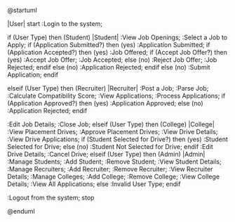 @startuml

|User|
start
:Login to the system;

if (User Type) then (Student)
  |Student|
  :View Job Openings;
  :Select a Job to Apply;
  if (Application Submitted?) then (yes)
    :Application Submitted;
    if (Application Accepted?) then (yes)
      :Job Offered;
      if (Accept Job Offer?) then (yes)
        :Accept Job Offer;
        :Job Accepted;
      else (no)
        :Reject Job Offer;
        :Job Rejected;
      endif
    else (no)
      :Application Rejected;
    endif
  else (no)
    :Submit Application;
  endif
 
elseif (User Type) then (Recruiter)
  |Recruiter|
  :Post a Job;
  :Parse Job;
  :Calculate Compatibility Score;
  :View Applications;
  :Process Applications;
  if (Application Approved?) then (yes)
    :Application Approved;
  else (no)
    :Application Rejected;
  endif
  
  :Edit Job Details;
  :Close Job;
elseif (User Type) then (College)
  |College|
  :View Placement Drives;
  :Approve Placement Drives;
  :View Drive Details;
  :View Drive Applications;
  if (Student Selected for Drive?) then (yes)
    :Student Selected for Drive;
  else (no)
    :Student Not Selected for Drive;
  endif
  :Edit Drive Details;
  :Cancel Drive;
elseif (User Type) then (Admin)
  |Admin|
  :Manage Students;
  :Add Student;
  :Remove Student;
  :View Student Details;
  :Manage Recruiters;
  :Add Recruiter;
  :Remove Recruiter;
  :View Recruiter Details;
  :Manage Colleges;
  :Add College;
  :Remove College;
  :View College Details;
  :View All Applications;
else
  :Invalid User Type;
endif

:Logout from the system;
stop

@enduml
